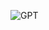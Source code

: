 ![GPT](https://user-images.githubusercontent.com/76879119/174593434-ea816a9c-544f-4ad0-b4ff-f539a38b378e.png)
